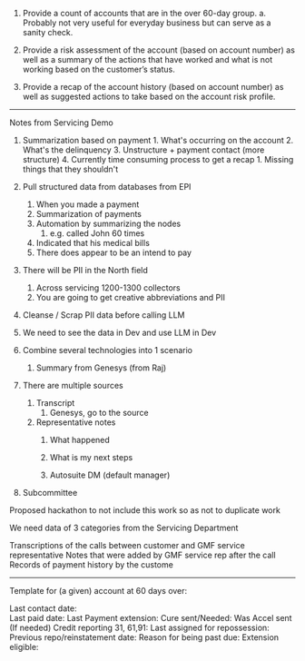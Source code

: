 1. Provide a count of accounts that are in the over 60-day group.
    a. Probably not very useful for everyday business but can serve as a sanity check.

2. Provide a risk assessment of the account (based on account number) as well as a summary of the actions that have worked and what is not working based on the customer’s status.

3. Provide a recap of the account history (based on account number) as well as suggested actions to take based on the account risk profile.

____________________________________________________________________________
Notes from Servicing Demo

1. Summarization based on payment
				1. What's occurring on the account
				2. What's the delinquency
				3. Unstructure + payment contact (more structure)
				4. Currently time consuming process to get a recap
					1. Missing things that they shouldn't

2. Pull structured data from databases from EPI
	1. When you made a payment
	2. Summarization of payments
	3. Automation by summarizing the nodes
		1. e.g. called John 60 times
	4. Indicated that his medical bills
	5. There does appear to be an intend to pay

3. There will be PII in the North field
	1. Across servicing 1200-1300 collectors
	2. You are going to get creative abbreviations and PII

4. Cleanse / Scrap PII data before calling LLM

5. We need to see the data in Dev and use LLM in Dev

6. Combine several technologies into 1 scenario
	1. Summary from Genesys (from Raj)

7. There are multiple sources
	1. Transcript
		1. Genesys, go to the source
	2. Representative notes
		1. What happened
        2. What is my next steps

        1. Autosuite DM (default manager)

8. Subcommittee

Proposed hackathon to not include this work so as not to duplicate work

We need data of 3 categories from the Servicing Department
 

Transcriptions of the calls between customer and GMF service representative
Notes that were added by GMF service rep after the call
Records of payment history by the custome

__________________________________________________________________

Template for (a given) account at 60 days over:

Last contact date:                                                                                                                                                               
Last paid date:
Last Payment extension:
Cure sent/Needed:
Was Accel sent (If needed)
Credit reporting 31, 61,91:
Last assigned for repossession:
Previous repo/reinstatement date:
Reason for being past due:
Extension eligible: